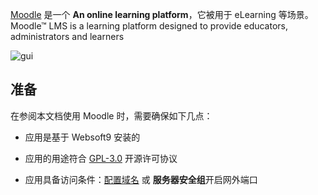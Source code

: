 [Moodle](https://moodle.com/) 是一个 **An online learning platform**，它被用于 eLearning  等场景。Moodle™ LMS is a learning platform designed to provide educators, administrators and learners


![gui](https://libs.websoft9.com/Websoft9/DocsPicture/zh/moodle/moodlegui-websoft9.jpg)


## 准备

在参阅本文档使用 Moodle 时，需要确保如下几点：

- 应用是基于 Websoft9 安装的

- 应用的用途符合 [GPL-3.0](https://opensource.org/licenses/GPL-3.0) 开源许可协议

- 应用具备访问条件：[配置域名](./guide/appsetdomain) 或 **服务器安全组**开启网外端口